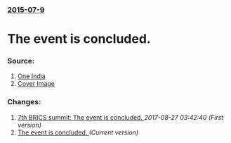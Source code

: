 ### [2015-07-9](/news/2015/07/9/index.md)

#  The event is concluded. 




### Source:

1. [One India](http://www.oneindia.com/feature/in-pics-seventh-brics-summit-ufa-1802316.html)
1. [Cover Image](http://www.oneindia.com/img/2015/07/10-1436504883-brics6.jpg)

### Changes:

1. [7th BRICS summit: The event is concluded. ](/news/2015/07/9/7th-brics-summit-the-event-is-concluded.md) _2017-08-27 03:42:40 (First version)_
1. [ The event is concluded. ](/news/2015/07/9/the-event-is-concluded.md) _(Current version)_
